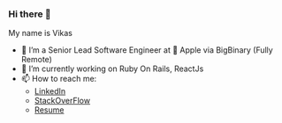 ### Hi there 👋

My name is Vikas

- 🔭 I’m a Senior Lead Software Engineer at  Apple via BigBinary (Fully Remote)
- 🌱 I’m currently working on Ruby On Rails, ReactJs
- 📫 How to reach me: 
     - [LinkedIn](https://www.linkedin.com/in/vikas95prasad)
     - [StackOverFlow](https://stackoverflow.com/users/9015957/vikas95prasad)
     - [Resume](https://drive.google.com/file/d/104UFOzYAAO5eg_rprjQSb3NHgv8Sgzyb/view?usp=sharing)
       
 

